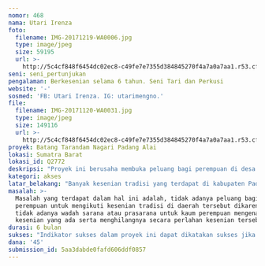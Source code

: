 ```yaml
---
nomor: 468
nama: Utari Irenza
foto:
  filename: IMG-20171219-WA0006.jpg
  type: image/jpeg
  size: 59195
  url: >-
    http://5c4cf848f6454dc02ec8-c49fe7e7355d384845270f4a7a0a7aa1.r53.cf2.rackcdn.com/64a1aed5-cdef-4290-8970-e89c5071ad15/IMG-20171219-WA0006.jpg
seni: seni_pertunjukan
pengalaman: Berkesenian selama 6 tahun. Seni Tari dan Perkusi
website: '-'
sosmed: 'FB: Utari Irenza. IG: utarimengno.'
file:
  filename: IMG-20171120-WA0031.jpg
  type: image/jpeg
  size: 149116
  url: >-
    http://5c4cf848f6454dc02ec8-c49fe7e7355d384845270f4a7a0a7aa1.r53.cf2.rackcdn.com/592cd150-0241-4f7e-94c4-c83d119f8f84/IMG-20171120-WA0031.jpg
proyek: Batang Tarandam Nagari Padang Alai
lokasi: Sumatra Barat
lokasi_id: Q2772
deskripsi: "Proyek ini berusaha membuka peluang bagi perempuan di desa Padang Alai untuk berkesenian demi melestarikan kebudayaan. Proses ini akan memberikan sarana bagi perempuan yang tidak bisa ikut berkesenian karena kegiatan kesenian di desa tersebut dilaksanakan hanya pada malam hari.\r\nProyek ini secara keseluruhan akan menjalankan riset untuk mengetahui waktu yang efektif bagi perempuan dalam berkesenian, potensi kesenian apa yang rentan hilang, kemudian dilanjutkan dengan mengadakan workshop secara berkala 2x dalam seminggu dalam kurun waktu 3 bulan. Sehingga diharapkan dengan begitu masyarakat bisa tetap menjaga dan aktif berkesenian tanpa harus meninggalkan kewajiban sebagai perempuan, ibu, dan istri.\r\n"
kategori: akses
latar_belakang: "Banyak kesenian tradisi yang terdapat di kabupaten Padang Pariaman. Kegiatan-kegiatan tersebut diikuti hanya oleh laki-laki karena waktunya pada malam hari sedangkan siang hari para penduduk akan sibuk untuk bekerja. Sangat tabu bagi perempuan untuk keluar pada malam hari sehingga kaum perempuan yang ingin berkesenian tidak bisa ikut berkarya, khususnya kesenian tradisi yang ada di daerah tersebut.\r\nHal lainnya ialah bahwa kegiatan kesenian tradisi tersebut semakin lama semakin tidak ada peminat, kaum muda tidak tertarik dengan kesenian lagi, dan anggapan kesenian tidak akan bisa mendatangkan materi seperti uang membuat kesenian di Padang Alai semakin di tinggalkan.\r\n"
masalah: >-
  Masalah yang terdapat dalam hal ini adalah, tidak adanya peluang bagi kaum
  perempuan untuk mengikuti kesenian tradisi di daerah tersebut dikarenakan
  tidak adanya wadah sarana atau prasarana untuk kaum perempuan mengenai
  kesenian yang ada serta menghilangnya secara perlahan kesenian tersebut.
durasi: 6 bulan
sukses: "Indikator sukses dalam proyek ini dapat dikatakan sukses jika terjadi nya hal-hal berikut ini:\r\na.\tTerjadinya penyuluhan berupa workshop di desa Padang Alai\r\nb.\tTerlaksananya kegiatan kesenian rutin di desa Padang Alai yang dibina oleh anak nagari Padang Alai\r\n"
dana: '45'
submission_id: 5aa3dabde0fafd606ddf0857
---
```

